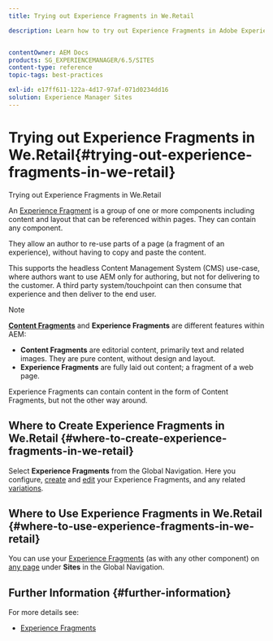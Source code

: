 ```yaml
---
title: Trying out Experience Fragments in We.Retail

description: Learn how to try out Experience Fragments in Adobe Experience Manager using We.Retail.


contentOwner: AEM Docs
products: SG_EXPERIENCEMANAGER/6.5/SITES
content-type: reference
topic-tags: best-practices

exl-id: e17ff611-122a-4d17-97af-071d0234dd16
solution: Experience Manager Sites
---
```

# Trying out Experience Fragments in We.Retail{#trying-out-experience-fragments-in-we-retail}

Trying out Experience Fragments in We.Retail

An [Experience Fragment](/help/sites-authoring/experience-fragments.md) is a group of one or more components including content and layout that can be referenced within pages. They can contain any component.

They allow an author to re-use parts of a page (a fragment of an experience), without having to copy and paste the content.

This supports the headless Content Management System (CMS) use-case, where authors want to use AEM only for authoring, but not for delivering to the customer. A third party system/touchpoint can then consume that experience and then deliver to the end user.

>[!NOTE]
>
>**[Content Fragments](/help/sites-developing/we-retail-content-fragments.md)** and **Experience Fragments** are different features within AEM:
>
>* **Content Fragments** are editorial content, primarily text and related images. They are pure content, without design and layout.
>* **Experience Fragments** are fully laid out content; a fragment of a web page.
>
>Experience Fragments can contain content in the form of Content Fragments, but not the other way around.

## Where to Create Experience Fragments in We.Retail {#where-to-create-experience-fragments-in-we-retail}

Select **Experience Fragments** from the Global Navigation. Here you configure, [create](/help/sites-authoring/experience-fragments.md#creating-an-experience-fragment) and [edit](/help/sites-authoring/experience-fragments.md#editing-your-experience-fragment) your Experience Fragments, and any related [variations](/help/sites-authoring/experience-fragments.md#creating-an-experience-fragment-variation).

## Where to Use Experience Fragments in We.Retail {#where-to-use-experience-fragments-in-we-retail}

You can use your [Experience Fragments](/help/sites-authoring/experience-fragments.md#using-your-experience-fragment) (as with any other component) on [any page](/help/sites-authoring/editing-content.md) under **Sites** in the Global Navigation.

## Further Information {#further-information}

For more details see:

* [Experience Fragments](/help/sites-authoring/experience-fragments.md)
